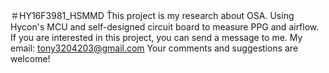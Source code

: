 ＃HY16F3981_HSMMD
Ťhis project is my research about OSA.
Using Hycon's MCU and self-designed circuit board to measure PPG and airflow.
If you are interested in this project, you can send a message to me.
My email: tony3204203@gmail.com
Your comments and suggestions are welcome!
